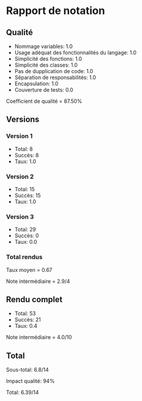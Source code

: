 # Rapport de notation

## Qualité

* Nommage variables: 1.0
* Usage adéquat des fonctionnalités du langage: 1.0
* Simplicité des fonctions: 1.0
* Simplicité des classes: 1.0
* Pas de dupplication de code: 1.0
* Séparation de responsabilités: 1.0
* Encapsulation: 1.0
* Couverture de tests: 0.0

Coefficient de qualité = 87.50%

## Versions

### Version 1

* Total: 8
* Succès: 8
* Taux: 1.0

### Version 2

* Total: 15
* Succès: 15
* Taux: 1.0

### Version 3

* Total: 29
* Succès: 0
* Taux: 0.0

### Total rendus

Taux moyen = 0.67

Note intermédiaire = 2.9/4

## Rendu complet

* Total: 53
* Succès: 21
* Taux: 0.4

Note intermédiaire = 4.0/10

## Total 

Sous-total: 6.8/14

Impact qualité: 94%

Total: 6.39/14
